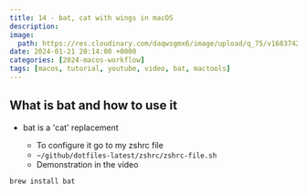 ```yaml
---
title: 14 - bat, cat with wings in macOS
description:
image:
  path: https://res.cloudinary.com/daqwsgmx6/image/upload/q_75/v1683742199/blog/brew-multiple-apps.avif
date: 2024-01-21 20:14:00 +0000
categories: [2024-macos-workflow]
tags: [macos, tutorial, youtube, video, bat, mactools]
---
```


## What is bat and how to use it

- bat is a 'cat' replacement

  - To configure it go to my zshrc file
  - `~/github/dotfiles-latest/zshrc/zshrc-file.sh`
  - Demonstration in the video

```bash
brew install bat
```
